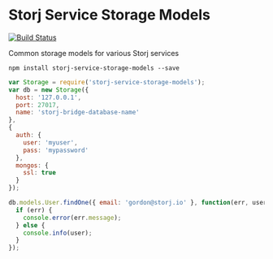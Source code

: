 Storj Service Storage Models
============================

[![Build Status](https://img.shields.io/travis/Storj/service-storage-models.svg?style=flat-square)](https://travis-ci.org/Storj/service-storage-models)

Common storage models for various Storj services

```
npm install storj-service-storage-models --save
```

```js
var Storage = require('storj-service-storage-models');
var db = new Storage({
  host: '127.0.0.1',
  port: 27017,
  name: 'storj-bridge-database-name'
},
{
  auth: {
    user: 'myuser',
    pass: 'mypassword'
  },
  mongos: {
    ssl: true
  }
});

db.models.User.findOne({ email: 'gordon@storj.io' }, function(err, user) {
  if (err) {
    console.error(err.message);
  } else {
    console.info(user);
  }
});
```

